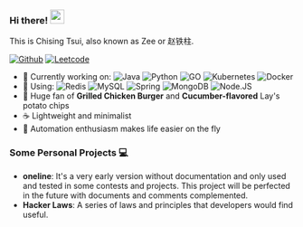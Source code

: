 ### Hi there! <a href="https://github.com/clarenceehsu"><img src="https://media.giphy.com/media/hvRJCLFzcasrR4ia7z/giphy.gif" width="25px"></a>

This is Chising Tsui, also known as Zee or 赵铁柱. 

[![Github](https://img.shields.io/badge/-Github-3f4441?logo=github&style=flat-square&link=https://github.com/clarenceehsu)](https://github.com/clarenceehsu)
[![Leetcode](https://img.shields.io/badge/-leetcode-3f4441?logo=leetcode&style=flat-square&link=https://leetcode-cn.com/u/zeesain/)](https://leetcode-cn.com/u/zeesain/)

<!-- [<img align="right" width="40%" src="http://github-readme-streak-stats.herokuapp.com?user=clarenceehsu&theme=dark">](https://git.io/streak-stats) -->

- 🚀 Currently working on:
![Java](https://img.shields.io/badge/Java-ED8B00?logo=openjdk&logoColor=white&style=flat-square)
![Python](https://img.shields.io/badge/Python-3776AB?&logo=python&logoColor=white&style=flat-square)
![GO](https://img.shields.io/badge/Go-00ADD8?&logo=go&logoColor=white&style=flat-square)
![Kubernetes](https://img.shields.io/badge/kubernetes-%23326ce5.svg?&logo=kubernetes&logoColor=white&style=flat-square)
![Docker](https://img.shields.io/badge/-Docker-46a2f1?style=flat-square&logo=docker&logoColor=white)
- 🌱 Using:
![Redis](https://img.shields.io/badge/redis-%23DD0031.svg?&logo=redis&logoColor=white&style=flat-square)
![MySQL](https://img.shields.io/badge/MySQL-005C84?&logo=mysql&logoColor=white&style=flat-square)
![Spring](https://img.shields.io/badge/Spring-6DB33F?&logo=spring&logoColor=white&style=flat-square)
![MongoDB](https://img.shields.io/badge/MongoDB-4EA94B?&logo=mongodb&logoColor=white&style=flat-square)
![Node.JS](https://img.shields.io/badge/Node.js-43853D?&logo=node.js&logoColor=white&style=flat-square)
- 🌮 Huge fan of **Grilled Chicken Burger** and **Cucumber-flavored** Lay's potato chips
- ☕ Lightweight and minimalist
- 🚄 Automation enthusiasm makes life easier on the fly

### Some Personal Projects 💻

- **oneline**: It's a very early version without documentation and only used and tested in some contests and projects. This project will be perfected in the future with documents and comments complemented.
- **Hacker Laws**: A series of laws and principles that developers would find useful.
